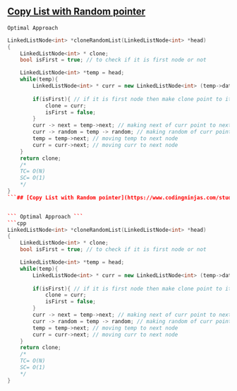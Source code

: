 ## [Copy List with Random pointer](https://www.codingninjas.com/studio/problems/copy-list-with-random-pointer_8230734?challengeSlug=striver-sde-challenge&leftPanelTab=1)


``` Optimal Approach ```
```cpp
LinkedListNode<int> *cloneRandomList(LinkedListNode<int> *head)
{
    LinkedListNode<int> * clone;
    bool isFirst = true; // to check if it is first node or not

    LinkedListNode<int> *temp = head;
    while(temp){
        LinkedListNode<int> * curr = new LinkedListNode<int> (temp->data); // creating new node
        
        if(isFirst){ // if it is first node then make clone point to it
            clone = curr;
            isFirst = false;
        } 
        curr -> next = temp->next; // making next of curr point to next of temp
        curr -> random = temp -> random; // making random of curr point to random of temp
        temp = temp->next; // moving temp to next node
        curr = curr->next; // moving curr to next node
    }
    return clone;
    /*
    TC= O(N)
    SC= O(1)
    */
}
```## [Copy List with Random pointer](https://www.codingninjas.com/studio/problems/copy-list-with-random-pointer_8230734?challengeSlug=striver-sde-challenge&leftPanelTab=1)


``` Optimal Approach ```
```cpp
LinkedListNode<int> *cloneRandomList(LinkedListNode<int> *head)
{
    LinkedListNode<int> * clone;
    bool isFirst = true; // to check if it is first node or not

    LinkedListNode<int> *temp = head;
    while(temp){
        LinkedListNode<int> * curr = new LinkedListNode<int> (temp->data); // creating new node
        
        if(isFirst){ // if it is first node then make clone point to it
            clone = curr;
            isFirst = false;
        } 
        curr -> next = temp->next; // making next of curr point to next of temp
        curr -> random = temp -> random; // making random of curr point to random of temp
        temp = temp->next; // moving temp to next node
        curr = curr->next; // moving curr to next node
    }
    return clone;
    /*
    TC= O(N)
    SC= O(1)
    */
}
```